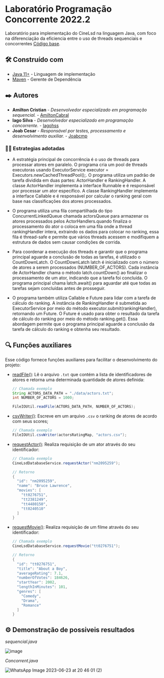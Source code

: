 # Laboratório Programação Concorrente 2022.2

Laboratório para implementação do CineLsd na linguagem Java, com foco na diferenciação da eficiencia entre o uso de threads sequenciais e concorrentes 
[Código base](https://github.com/pedrohenrique-ql/concorrente-lab-base).

## 🛠️ Construído com

- [Java 11+](https://www.oracle.com/br/java/technologies/javase/jdk11-archive-downloads.html) - Linguagem de implementação
- [Maven](https://maven.apache.org/) - Gerente de Dependência

## ✒️ Autores
*  **Amilton Cristian** - *Desenvolvedor especializado em programação sequencial.* - [AmiltonCabral](https://github.com/AmiltonCabral)
*  **Iago Silva** - *Desenvolvedor especializado em programação concorrente.* - [Iagohss](https://github.com/Iagohss)
*  **Joab Cesar** - *Responsável por testes, processamento e desenvolvimento auxiliar.* - [Joabcmp](https://github.com/joabcmp)

### 🍷🗿 Estrategias adotadas
- A estratégia principal de concorrência é o uso de threads para processar atores em paralelo. O programa cria um pool de threads executoras usando ExecutorService executor = Executors.newCachedThreadPool();. O programa utiliza um padrão de tarefa dividida em duas partes: ActorHandler e RankingHandler. A classe ActorHandler implementa a interface Runnable e é responsável por processar um ator específico. A classe RankingHandler implementa a interface Callable<String> e é responsável por calcular o ranking geral com base nas classificações dos atores processados.

- O programa utiliza uma fila compartilhada do tipo ConcurrentLinkedQueue<Actor> chamada actorsQueue para armazenar os atores processados pelos ActorHandlers.quando finaliza o processamento do ator o coloca em uma fila onde a thread rankingHandler intera, extraindo os dados para colocar no ranking, essa fila é thread-safe e permite que vários threads acessem e modifiquem a estrutura de dados sem causar condições de corrida.

- Para coordenar a execução dos threads e garantir que o programa principal aguarde a conclusão de todas as tarefas, é utilizado o CountDownLatch. O CountDownLatch latch é inicializado com o número de atores a serem processados (NUMBER_OF_ACTORS). Cada instância de ActorHandler chama o método latch.countDown() ao finalizar o processamento de um ator, indicando que a tarefa foi concluída. O programa principal chama latch.await() para aguardar até que todas as tarefas sejam concluídas antes de prosseguir.

- O programa também utiliza Callable<String> e Future<String> para lidar com a tarefa de cálculo do ranking. A instância de RankingHandler é submetida ao ExecutorService por meio do método executor.submit(rankingHandler), retornando um Future<String>. O Future<String> é usado para obter o resultado da tarefa de cálculo do ranking por meio do método ranking.get(). Essa abordagem permite que o programa principal aguarde a conclusão da tarefa de cálculo do ranking e obtenha seu resultado.

## 🔍 Funções auxiliares

Esse código fornece funções auxiliares para facilitar o desenvolvimento do projeto:

- [readFile()](https://github.com/pedrohenrique-ql/concorrente-lab-base/blob/main/src/main/java/main/lab1/utils/FileIOUtil.java#L13): Lê o arquivo `.txt` que contém a lista de identificadores de atores e retorna uma determinada quantidade de atores definida:

  ```java
  // Chamada exemplo
  String ACTORS_DATA_PATH = "./data/actors.txt";
  int NUMBER_OF_ACTORS = 1000;

  FileIOUtil.readFile(ACTORS_DATA_PATH, NUMBER_OF_ACTORS);
  ```

- [csvWriter()](https://github.com/pedrohenrique-ql/concorrente-lab-base/blob/main/src/main/java/main/lab1/utils/FileIOUtil.java#L32): Escreve em um arquivo `.csv` o ranking de atores de acordo com seus scores;

  ```java
  // Chamada exemplo
  FileIOUtil.csvWriter(actorsRatingMap, "actors.csv");
  ```

- [requestActor()](https://github.com/pedrohenrique-ql/concorrente-lab-base/blob/main/src/main/java/main/lab1/services/CineLsdDatabaseService.java#L19): Realiza requisição de um ator através do seu identificador:

  ```java
  // Chamada exemplo
  CineLsdDatabaseService.requestActor("nm2095259");

  // Retorno
  {
    "id": "nm2095259",
    "name": "Bruce Lawrence",
    "movies": [
      "tt0276751",
      "tt2381249",
      "tt4480150",
      "tt0240510"
    ]
  }
  ```

- [requestMovie()](https://github.com/pedrohenrique-ql/concorrente-lab-base/blob/main/src/main/java/main/lab1/services/CineLsdDatabaseService.java#L40): Realiza requisição de um filme através do seu identificador:

  ```java
  // Chamada exemplo
  CineLsdDatabaseService.requestMovie("tt0276751");

  // Retorno
  {
    "id": "tt0276751",
    "title": "About a Boy",
    "averageRating": 7.1,
    "numberOfVotes": 184626,
    "startYear": 2002,
    "lengthInMinutes": 101,
    "genres": [
      "Comedy",
      "Drama",
      "Romance"
    ]
  }
  ```
  
## ⚙️ Demonstração de possiveis resultados
*sequencial.java*

![image](https://github.com/AmiltonCabral/lab-pc-2022.2/assets/72311157/7d215ecd-9a49-41c0-a39c-3e40b9ab8231)

*Concorrent.java*

![WhatsApp Image 2023-06-23 at 20 46 01 (2)](https://github.com/AmiltonCabral/lab-pc-2022.2/assets/72311157/fbf83195-7ff8-4394-afc2-14fc7ded7466)
